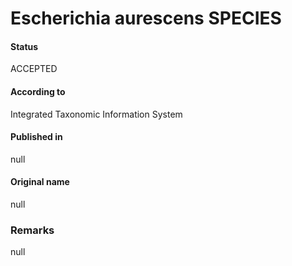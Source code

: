 # Escherichia aurescens SPECIES

#### Status
ACCEPTED

#### According to
Integrated Taxonomic Information System

#### Published in
null

#### Original name
null

### Remarks
null